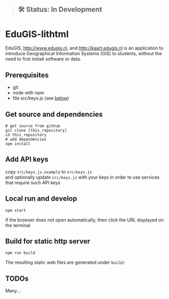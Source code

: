 
> ## 🛠 Status: In Development

# EduGIS-lithtml

EduGIS, http://www.edugis.nl, and http://kaart.edugis.nl is an application to introduce Geographical Information Systems (GIS) to students, without the need to first install software or data.


## Prerequisites
* git
* node with npm  
* file src/keys.js (see [below](#Add-API-keys))

## Get source and dependencies
```
# get source from github
git clone [this_repository]
cd this_repository
# add dependencies
npm install
```

## Add API keys
copy `src/keys.js.example` to `src/keys.js`  
and optionally update `src/keys.js` with your keys in order to use services that require such API keys


## Local run and develop
```
npm start
```
If the browser does not open automatically, then click the URL displayed on the terminal

## Build for static http server

```
npm run build
```
The resulting static web files are generated under `build/`


## TODOs

Many...